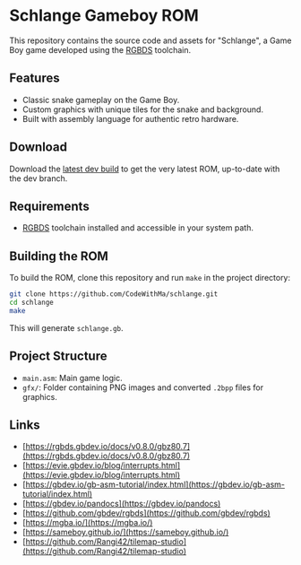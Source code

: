 # Schlange Gameboy ROM

This repository contains the source code and assets for "Schlange", a Game Boy game developed using the [RGBDS](https://github.com/gbdev/rgbds) toolchain.

## Features

- Classic snake gameplay on the Game Boy.
- Custom graphics with unique tiles for the snake and background.
- Built with assembly language for authentic retro hardware.

## Download

Download the [latest dev build](https://github.com/CodeWithMa/schlange/releases/tag/v0.0.0-latest) to get the very latest ROM, up-to-date with the dev branch.

## Requirements

- [RGBDS](https://github.com/gbdev/rgbds) toolchain installed and accessible in your system path.

## Building the ROM

To build the ROM, clone this repository and run `make` in the project directory:

```bash
git clone https://github.com/CodeWithMa/schlange.git
cd schlange
make
```

This will generate `schlange.gb`.

## Project Structure

- `main.asm`: Main game logic.
- `gfx/`: Folder containing PNG images and converted `.2bpp` files for graphics.

## Links

- [https://rgbds.gbdev.io/docs/v0.8.0/gbz80.7](https://rgbds.gbdev.io/docs/v0.8.0/gbz80.7)
- [https://evie.gbdev.io/blog/interrupts.html](https://evie.gbdev.io/blog/interrupts.html)
- [https://gbdev.io/gb-asm-tutorial/index.html](https://gbdev.io/gb-asm-tutorial/index.html)
- [https://gbdev.io/pandocs](https://gbdev.io/pandocs)
- [https://github.com/gbdev/rgbds](https://github.com/gbdev/rgbds)
- [https://mgba.io/](https://mgba.io/)
- [https://sameboy.github.io/](https://sameboy.github.io/)
- [https://github.com/Rangi42/tilemap-studio](https://github.com/Rangi42/tilemap-studio)
